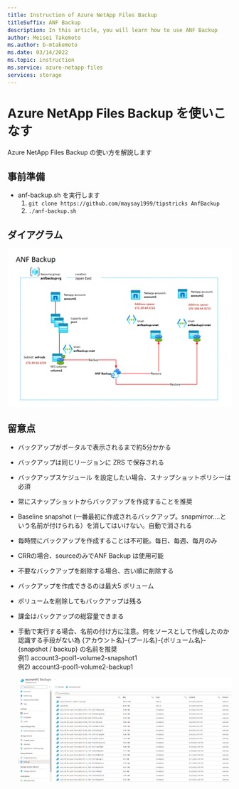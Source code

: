 ```yaml
---
title: Instruction of Azure NetApp Files Backup
titleSuffix: ANF Backup
description: In this article, you will learn how to use ANF Backup
author: Meisei Takemoto
ms.author: b-mtakemoto
ms.date: 03/14/2022
ms.topic: instruction
ms.service: azure-netapp-files
services: storage
---
```

# Azure NetApp Files Backup を使いこなす

Azure NetApp Files Backup の使い方を解説します

## 事前準備

* anf-backup.sh を実行します
  1. `git clone https://github.com/maysay1999/tipstricks AnfBackup`
  2. `./anf-backup.sh`

## ダイアグラム

![diagram](https://github.com/maysay1999/tipstricks/blob/main/images/anf_backup_diagram.png)

## 留意点

* バックアップがポータルで表示されるまで約5分かかる
* バックアップは同じリージョンに ZRS で保存される
* バックアップスケジュール を設定したい場合、スナップショットポリシーは必須
* 常にスナップショットからバックアップを作成することを推奨
* Baseline snapshot (一番最初に作成されるバックアップ。snapmirror....という名前が付けられる）を消してはいけない。自動で消される
* 毎時間にバックアップを作成することは不可能。毎日、毎週、毎月のみ
* CRRの場合、sourceのみでANF Backup は使用可能
* 不要なバックアップを削除する場合、古い順に削除する
* バックアップを作成できるのは最大5 ボリューム
* ボリュームを削除してもバックアップは残る
* 課金はバックアップの総容量できまる
* 手動で実行する場合、名前の付け方に注意。何をソースとして作成したのか認識する手段がない為
  {アカウント名}-{プール名}-{ボリューム名}-{snapshot / backup} の名前を推奨  
  例1) account3-pool1-volume2-snapshot1  
  例2) account3-pool1-volume2-backup1  

  ![diagram](https://github.com/maysay1999/tipstricks/blob/main/images/anf_backup_sample.png)

